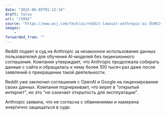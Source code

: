 ```yaml
---
date: "2025-06-05T01:12:34"
draft: false
url: "/5992"
source: "https://www.wsj.com/tech/ai/reddit-lawsuit-anthropic-ai-3b9624dd?st=RG6AF6&reflink=desktopwebshare_permalink"
images:
    -
forwarded_from: ""
---
```


Reddit подает в суд на Anthropic за незаконное использование данных пользователей для обучения AI-моделей без лицензионного соглашения. Компания утверждает, что Anthropic продолжала собирать данные с сайта и обращалась к нему более 100 тысяч раз даже после заявлений о прекращении такой деятельности.

Reddit уже заключил соглашения с OpenAI и Google на лицензирование своих данных. Компания подчеркивает, что верит в "открытый интернет", но это "не означает открытость для эксплуатации".

Anthropic заявила, что не согласна с обвинениями и намерена энергично защищаться в суде.
